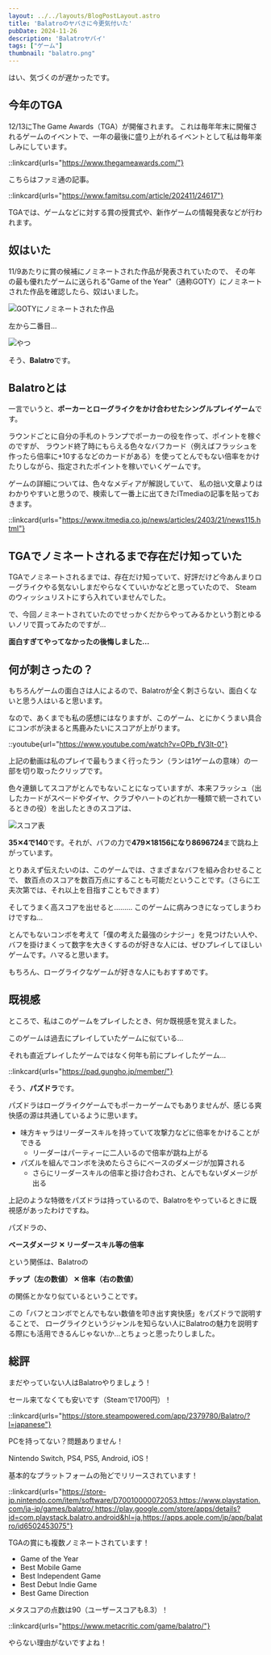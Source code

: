 ```yaml
---
layout: ../../layouts/BlogPostLayout.astro
title: 'Balatroのヤバさに今更気付いた'
pubDate: 2024-11-26
description: 'Balatroヤバイ'
tags: ["ゲーム"]
thumbnail: "balatro.png"
---
```


はい、気づくのが遅かったです。

## 今年のTGA

12/13にThe Game Awards（TGA）が開催されます。
これは毎年年末に開催されるゲームのイベントで、一年の最後に盛り上がれるイベントとして私は毎年楽しみにしています。

::linkcard{urls="https://www.thegameawards.com/"}

こちらはファミ通の記事。

::linkcard{urls="https://www.famitsu.com/article/202411/24617"}

TGAでは、ゲームなどに対する賞の授賞式や、新作ゲームの情報発表などが行われます。

## 奴はいた

11/9あたりに賞の候補にノミネートされた作品が発表されていたので、
その年の最も優れたゲームに送られる"Game of the Year"（通称GOTY）にノミネートされた作品を確認したら、奴はいました。

![GOTYにノミネートされた作品](https://image.r2.cloudflare.wgdp.dev/goty-nominees-2024.png)

左から二番目...

![やつ](https://image.r2.cloudflare.wgdp.dev/balatro-nominees.png)

そう、**Balatro**です。

## Balatroとは

一言でいうと、**ポーカーとローグライクをかけ合わせたシングルプレイゲーム**です。

ラウンドごとに自分の手札のトランプでポーカーの役を作って、ポイントを稼ぐのですが、
ラウンド終了時にもらえる色々なバフカード（例えばフラッシュを作ったら倍率に+10するなどのカードがある）を使ってとんでもない倍率をかけたりしながら、指定されたポイントを稼いでいくゲームです。

ゲームの詳細については、色々なメディアが解説していて、
私の拙い文章よりはわかりやすいと思うので、検索して一番上に出てきたITmediaの記事を貼っておきます。

::linkcard{urls="https://www.itmedia.co.jp/news/articles/2403/21/news115.html"}

## TGAでノミネートされるまで存在だけ知っていた

TGAでノミネートされるまでは、存在だけ知っていて、好評だけど今あんまりローグライクやる気ないしまだやらなくていいかなどと思っていたので、
Steamのウィッシュリストにすら入れていませんでした。

で、今回ノミネートされていたのでせっかくだからやってみるかという割とゆるいノリで買ってみたのですが...

**面白すぎてやってなかったの後悔しました...**

## 何が刺さったの？

もちろんゲームの面白さは人によるので、Balatroが全く刺さらない、面白くないと思う人はいると思います。

なので、あくまでも私の感想にはなりますが、このゲーム、とにかくうまい具合にコンボが決まると馬鹿みたいにスコアが上がります。

::youtube{url="https://www.youtube.com/watch?v=OPb_fV3lt-0"}

上記の動画は私のプレイで最もうまく行ったラン（ランは1ゲームの意味）の一部を切り取ったクリップです。

色々連鎖してスコアがとんでもないことになっていますが、本来フラッシュ（出したカードがスペードやダイヤ、クラブやハートのどれか一種類で統一されているときの役）を出したときのスコアは、

![スコア表](https://image.r2.cloudflare.wgdp.dev/balatro-score.png)

**35✕4で140**です。それが、バフの力で**479✕18156になり8696724**まで跳ね上がっています。

とりあえず伝えたいのは、このゲームでは、さまざまなバフを組み合わせることで、
数百点のスコアを数百万点にすることも可能だということです。（さらに工夫次第では、それ以上を目指すこともできます）

そしてうまく高スコアを出せると.........
このゲームに病みつきになってしまうわけですね...

とんでもないコンボを考えて「僕の考えた最強のシナジー」を見つけたい人や、バフを掛けまくって数字を大きくするのが好きな人には、ぜひプレイしてほしいゲームです。ハマると思います。

もちろん、ローグライクなゲームが好きな人にもおすすめです。

## 既視感

ところで、私はこのゲームをプレイしたとき、何か既視感を覚えました。

このゲームは過去にプレイしていたゲームに似ている...

それも直近プレイしたゲームではなく何年も前にプレイしたゲーム...

::linkcard{urls="https://pad.gungho.jp/member/"}

そう、**パズドラ**です。

パズドラはローグライクゲームでもポーカーゲームでもありませんが、感じる爽快感の源は共通しているように思います。

- 味方キャラはリーダースキルを持っていて攻撃力などに倍率をかけることができる
  - リーダーはパーティーに二人いるので倍率が跳ね上がる
- パズルを組んでコンボを決めたらさらにベースのダメージが加算される
  - さらにリーダースキルの倍率と掛け合わされ、とんでもないダメージが出る
  
上記のような特徴をパズドラは持っているので、Balatroをやっているときに既視感があったわけですね。

パズドラの、

**ベースダメージ ✕ リーダースキル等の倍率**

という関係は、Balatroの

**チップ（左の数値） ✕ 倍率（右の数値）**

の関係とかなり似ているということです。

この「バフとコンボでとんでもない数値を叩き出す爽快感」をパズドラで説明することで、
ローグライクというジャンルを知らない人にBalatroの魅力を説明する際にも活用できるんじゃないか...とちょっと思ったりしました。

## 総評

まだやっていない人はBalatroやりましょう！

セール来てなくても安いです（Steamで1700円）！

::linkcard{urls="https://store.steampowered.com/app/2379780/Balatro/?l=japanese"}

PCを持ってない？問題ありません！

Nintendo Switch, PS4, PS5, Android, iOS！

基本的なプラットフォームの殆どでリリースされています！

::linkcard{urls="https://store-jp.nintendo.com/item/software/D70010000072053,https://www.playstation.com/ja-jp/games/balatro/,https://play.google.com/store/apps/details?id=com.playstack.balatro.android&hl=ja,https://apps.apple.com/jp/app/balatro/id6502453075"}

TGAの賞にも複数ノミネートされています！

- Game of the Year
- Best Mobile Game
- Best Independent Game
- Best Debut Indie Game
- Best Game Direction

メタスコアの点数は90（ユーザースコアも8.3）！

::linkcard{urls="https://www.metacritic.com/game/balatro/"}

やらない理由がないですよね！
